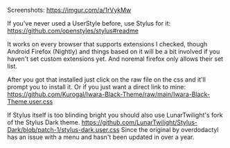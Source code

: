 Screenshots: 
https://imgur.com/a/1rVykMw

If you've never used a UserStyle before, use Stylus for it: 
https://github.com/openstyles/stylus#readme

It works on every browser that supports extensions I checked, though Android Firefox (Nightly) and things based on it will be a bit involved if you haven't set custom extensions yet. And noremal firefox only allows their set list.

After you got that installed just click on the raw file on the css and it'll prompt you to install it.
Or if you just want a direct link to mine:  
https://github.com/Kurogal/Iwara-Black-Theme/raw/main/Iwara-Black-Theme.user.css

If Stylus itself is too blinding bright you should also use LunarTwilight's fork of the Stylus Dark theme.
https://github.com/LunarTwilight/Stylus-Dark/blob/patch-1/stylus-dark.user.css
Since the original by overdodactyl has an issue with a menu and hasn't been updated in over a year.
